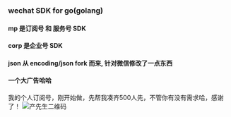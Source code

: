 ### wechat SDK for go(golang)

#### mp 是订阅号 和 服务号 SDK
#### corp 是企业号 SDK
#### json 从 encoding/json fork 而来, 针对微信修改了一点东西

#### 一个大广告哈哈
我的个人订阅号，刚开始做，先帮我凑齐500人先，不管你有没有需求哈，感谢了！
![产先生二维码](https://github.com/chanxuehong/wechat/blob/master/qrcode_cxs0556.jpg)
